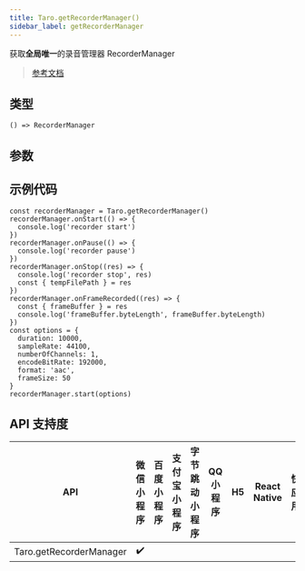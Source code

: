 ```yaml
---
title: Taro.getRecorderManager()
sidebar_label: getRecorderManager
---
```


获取**全局唯一**的录音管理器 RecorderManager

> [参考文档](https://developers.weixin.qq.com/miniprogram/dev/api/media/recorder/wx.getRecorderManager.html)

## 类型

```tsx
() => RecorderManager
```

## 参数

## 示例代码

```tsx
const recorderManager = Taro.getRecorderManager()
recorderManager.onStart(() => {
  console.log('recorder start')
})
recorderManager.onPause(() => {
  console.log('recorder pause')
})
recorderManager.onStop((res) => {
  console.log('recorder stop', res)
  const { tempFilePath } = res
})
recorderManager.onFrameRecorded((res) => {
  const { frameBuffer } = res
  console.log('frameBuffer.byteLength', frameBuffer.byteLength)
})
const options = {
  duration: 10000,
  sampleRate: 44100,
  numberOfChannels: 1,
  encodeBitRate: 192000,
  format: 'aac',
  frameSize: 50
}
recorderManager.start(options)
```

## API 支持度

| API | 微信小程序 | 百度小程序 | 支付宝小程序 | 字节跳动小程序 | QQ 小程序 | H5 | React Native | 快应用 |
| :---: | :---: | :---: | :---: | :---: | :---: | :---: | :---: | :---: |
| Taro.getRecorderManager | ✔️ |  |  |  |  |  |  |  |
